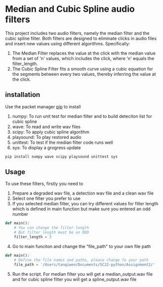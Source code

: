 # Median and Cubic Spline audio filters

This project includes two audio filters, namely the median filter and the cubic spline filter. Both filters are designed to eliminate clicks in audio files and insert new values using different algorithms. Specifically:

1. The Median Filter replaces the value at the click with the median value from a set of 'n' values, which includes the click, where 'n' equals the filter_length.
2. The Cubic Spline Filter fits a smooth curve using a cubic equation for the segments between every two values, thereby inferring the value at the click.

## installation

Use the packet manager [pip](http://pip.pypa.io/en/stable/) to install
1. numpy: To run unit test for median filter and to build deteciton list for cubic spline 
2. wave: To read and write wav files
3. scipy: To apply cubic spline algorithm
4. playsound: To play restored audio
5. unittest: To test if the median filter code runs well
6. sys: To display a grogress update

```bash
pip install numpy wave scipy playsound unittest sys
```

## Usage
To use these filters, firstly you need to
1. Prepare a degraded wav file, a detection wav file and a clean wav file
2. Select one filter you prefer to use
3. If you selected median filter, you can try different values for filter length which is defined in main function but make sure you entered an odd number

```python
def main():
    # You can change the filter length
    # But filter length must be an ODD
    filter_length = 3
```

4. Go to main funciton and change the "file_path" to your own file path

```python
def main():
    # Define the file names and paths, please change to your path
    file_path = '/Users/tanqiwen/Documents/5C22-python/Assignment2/'
```

5. Run the script. For median filter you will get a median_output.wav file and for cubic spline filter you will get a spline_output.wav file